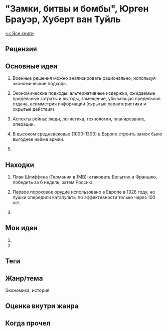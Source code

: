 # "Замки, битвы и бомбы", Юрген Брауэр, Хуберт ван Туйль

[<< Все книги](../README.md)

## Рецензия




## Основные идеи

1. Военные решения можно анализировать рационально, используя экономические подходы.

2. Экономические подходы: альтернативные издержки, ожидаемые предельные затраты и выгоды, замещение, убывающая предельная отдача, асимметрия информации (скрытые характеристики и скрытые действия).

3. Аспекты войны: люди, логистика, технологии, планирование, операции.

4. В высоком средневековье (1000-1300) в Европе строить замок было выгоднее найма армии.

5.

## Находки

1. План Шлиффена (Германия в 1МВ): атаковать Бельгию и Францию, победить за 6 недель, затем Россию.

2. Первое пороховое орудие использовано в Европе в 1326 году, но пушки опередили катапульты по эффективности только через 100 лет.

3.

## Мои идеи

1.

2.


## Теги



## Жанр/тема

Экономика, история

## Оценка внутри жанра



## Когда прочел

